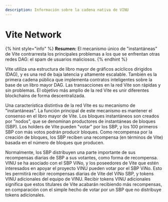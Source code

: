 ```yaml
---
description: Información sobre la cadena nativa de VINU
---
```


# Vite Network

{% hint style="info" %}
**Resumen:** El mecanismo único de "instantáneas" de Vite contrarresta los principales problemas a los que se enfrentan otras redes DAG: el spam de usuarios maliciosos.
{% endhint %}

Vite utiliza una estructura de libro mayor de gráficos acíclicos dirigidos (DAG), y es una red de baja latencia y altamente escalable. También es la primera cadena pública que implementa contratos inteligentes sobre la base de un libro mayor DAG. Las transacciones en la red Vite son rápidas y sin problemas. El objetivo más amplio de la red Vite es unir diferentes blockchains de forma descentralizada.

Una característica distintiva de la red Vite es su mecanismo de "instantáneas". La función principal de este mecanismo es mantener el consenso en el libro mayor de Vite. Los bloques instantáneos son creados por "nodos", que se denominan productores de instantáneas de bloques (SBP). Los holders de Vite pueden "votar" por los SBP, y los 100 primeros SBP con más votos podrán producir bloques. Como recompensa por la creación de bloques, los SBP reciben una recompensa (en términos de Vite) basada en el número de bloques que producen.

Normalmente, los SBP distribuyen una parte importante de sus recompensas diarias de SBP a sus votantes, como forma de recompensa. VINU se ha asociado con el SBP ViNo, y los poseedores de Vite que estén interesados en apoyar el proyecto VINU pueden votar por el SBP ViNo. Esto les permitirá recibir recompensas diarias de Vite del ViNo SBP, y tokens VINU adicionales del equipo de VINU. Recibir tokens VINU adicionales significa que estos titulares de Vite acabarán recibiendo más recompensas, en comparación con el simple hecho de votar por un SBP que no distribuye tokens adicionales.
